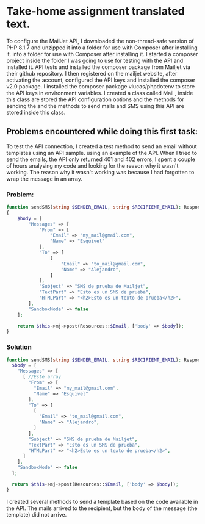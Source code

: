 # Take-home assignment translated text.

To configure the MailJet API, I downloaded the non-thread-safe version of PHP 8.1.7 and unzipped it into a folder for use with Composer after installing it. into a folder for use with Composer after installing it. 
I started a composer project inside the folder I was going to use for testing with the API and installed it. API tests and 			installed the composer package from Mailjet via their github repository. 
I then registered on the mailjet website, after activating the account, configured the API keys and installed the composer v2.0 	package. I installed the composer package vlucas/phpdotenv to store the API keys in environment variables. 
I created a class called Mail , inside this class are stored the API configuration options and the methods for sending the and the 	   methods to send mails and SMS using this API are stored inside this class.

## Problems encountered while doing this first task:
To test the API connection, I created a test method to send an email without templates using an API sample.
using an example of the API. When I tried to send the emails, the API only returned 401 and 402 errors,
I spent a couple of hours analysing my code and looking for the reason why it wasn't working. The reason
why it wasn't working was because I had forgotten to wrap the message in an array.

### Problem:

```php
function sendSMS(string $SENDER_EMAIL, string $RECIPIENT_EMAIL): Response
{
    $body = [
        "Messages" => [
            "From" => [
                "Email" => "my_mail@gmail.com",
                "Name" => "Esquivel"
            ],
            "To" => [
                [
                    "Email" => "to_mail@gmail.com",
                    "Name" => "Alejandro",
                ]
            ],
            "Subject" => "SMS de prueba de Mailjet",
            "TextPart" => "Esto es un SMS de prueba",
            "HTMLPart" => "<h2>Esto es un texto de prueba</h2>",
        ],
        "SandboxMode" => false
    ];

    return $this->mj->post(Resources::$Email, ['body' => $body]);
}
```

### Solution

```php
function sendSMS(string $SENDER_EMAIL, string $RECIPIENT_EMAIL): Response {
  $body = [
    "Messages" => [
      [ //Este array
        "From" => [
          "Email" => "my_mail@gmail.com",
          "Name" => "Esquivel"
        ],
        "To" => [
          [
            "Email" => "to_mail@gmail.com",
            "Name" => "Alejandro",
          ]
        ],
        "Subject" => "SMS de prueba de Mailjet",
        "TextPart" => "Esto es un SMS de prueba",
        "HTMLPart" => "<h2>Esto es un texto de prueba</h2>",
      ]
    ],
    "SandboxMode" => false
  ];

  return $this->mj->post(Resources::$Email, ['body' => $body]);
}
```

I created several methods to send a template based on the code available in the API. The mails arrived to the recipient, but the body of the message (the template) did not arrive.

